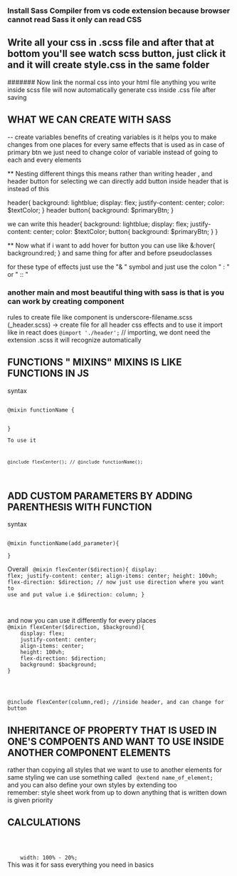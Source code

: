 ### Install Sass Compiler from vs code extension because browser cannot read Sass it only can read CSS

## Write all your css in .scss file and after that at bottom you'll see  watch scss button, just click it and it will create style.css in the same folder

####### Now link the normal css into your html file 
anything you write inside scss file will now automatically generate css inside .css file after saving

## WHAT WE CAN CREATE WITH SASS

-- create variables
benefits of creating variables is it helps you to make changes from one places for every same effects that is used as in case of primary btn we just need to change color of variable instead of going to each and every elements 

** Nesting different things
this means rather than writing header , and header button for selecting we can directly add button inside header that is instead of this 

<!-- code -->
header{
    background: lightblue;
    display: flex;
    justify-content: center;
    color: $textColor;
}
header button{
    background: $primaryBtn;
}
<!-- code ends -->

we can write this
header{
    background: lightblue;
    display: flex;
    justify-content: center;
    color: $textColor;
    button{
        background: $primaryBtn;
    }
}


** Now what if i want to add hover for button 
you can use like 
&:hover{
    background:red;
}
and same thing for after and before pseudoclasses

for these type of effects just use the "& " symbol and just use the colon " : " or " :: "


### another main and most beautiful thing with sass is that is you can work by creating component 
rules to create file like component is 
underscore-filename.scss
(_header.scss) -> create file for all header css effects and to use it import like in react does
<code>@import './header';</code> // importing, we dont need the extension .scss it will recognize automatically


## FUNCTIONS " MIXINS" MIXINS IS LIKE FUNCTIONS IN JS

<p>syntax</p>
<code>
@mixin functionName {
    <!-- add your effect here what you want to put  -->
    <!-- i'm puttin' display flex all property inside functions, header.scss -->
}
<p>To use it </p>
<code>
@include flexCenter(); // @include functionName();
</code>

</code>

## ADD CUSTOM PARAMETERS BY ADDING PARENTHESIS WITH FUNCTION

<P>syntax </P>
<code>
@mixin functionName(add_parameter){
<!-- adding parameter is just creating variable so to create variable use dololar sign ($) with variable name -->
}
</code>

<span>Overall</span>
<code>
@mixin flexCenter($direction){
    display: flex;
    justify-content: center;
    align-items: center;
    height: 100vh;
    flex-direction: $direction; // now just use direction where you want to use and put value i.e $direction: column;
}

</code>

<p>
and now you can use it differently for every places
<code>
@mixin flexCenter($direction, $background){
    display: flex;
    justify-content: center;
    align-items: center;
    height: 100vh;
    flex-direction: $direction;
    background: $background;
}

<!-- to use it -->
@include flexCenter(column,red); //inside header, and can change for button 
</code>
 </p>

 ##  INHERITANCE OF PROPERTY THAT IS USED IN ONE'S COMPOENTS AND WANT TO USE INSIDE ANOTHER COMPONENT ELEMENTS 

 <P>
rather than copying all styles that we want to use to another elements for same styling we can use something called <code> @extend name_of_element; </code>
<br />
and you can also define your own styles by extending too
 <br />
 remember: style sheet work from up to down anything that is written down is given priority
 </P>

 ## CALCULATIONS
<code>
    <!-- +, -, /, * -->
    <!-- eg: -->
    width: 100% - 20%; 
</code>

<footer>
This was it for sass everything you need in basics 
</footer>